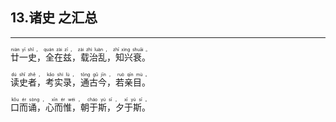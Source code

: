 ## 13.诸史 之汇总
---
<div>

<p>
<ruby><rb> 廿一史，全在兹，载治乱，知兴衰。 </rb> <rt>niàn  yī  shǐ ， quán  zài  zī ， zài  zhì  luàn ， zhī  xìng  shuāi 。</rt></ruby><BR></p>

<p>
<ruby><rb> 读史者，考实录，通古今，若亲目。 </rb> <rt>dú  shǐ  zhě ， kǎo  shí  lù ， tōng  gǔ  jīn ， ruò  qīn  mù 。</rt></ruby><BR></p>

<p>
<ruby><rb> 口而诵，心而惟，朝于斯，夕于斯。 </rb> <rt>kǒu  ér  sòng ， xīn  ér  wéi ， cháo  yú  sī ， xī  yú  sī 。</rt></ruby><BR></p>

</div>
